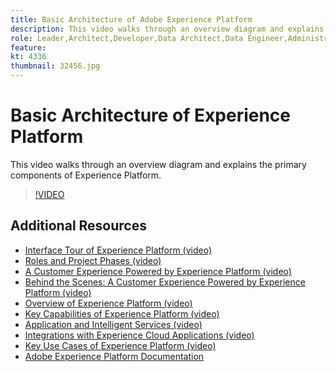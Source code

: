 ```yaml
---
title: Basic Architecture of Adobe Experience Platform
description: This video walks through an overview diagram and explains the primary components of Experience Platform.
role: Leader,Architect,Developer,Data Architect,Data Engineer,Administrator,Business Practitioner
feature: 
kt: 4336
thumbnail: 32456.jpg
---
```


# Basic Architecture of Experience Platform

This video walks through an overview diagram and explains the primary components of Experience Platform.

>[!VIDEO](https://video.tv.adobe.com/v/32456?quality=12&learn=on)

## Additional Resources

* [Interface Tour of Experience Platform (video)](interface-tour.md)
* [Roles and Project Phases (video)](roles-and-project-phases.md)
* [A Customer Experience Powered by Experience Platform (video)](a-customer-experience-powered-by-experience-platform.md)
* [Behind the Scenes: A Customer Experience Powered by Experience Platform (video)](behind-the-scenes-a-customer-experience-powered-by-experience-platform.md)
* [Overview of Experience Platform (video)](overview.md)
* [Key Capabilities of Experience Platform (video)](key-capabilities.md)
* [Application and Intelligent Services (video)](application-and-intelligent-services.md)
* [Integrations with Experience Cloud Applications (video)](integrations-with-experience-cloud-applications.md)
* [Key Use Cases of Experience Platform (video)](key-use-cases.md)
* [Adobe Experience Platform Documentation](https://docs.adobe.com/content/help/en/experience-platform/landing/home.html)
